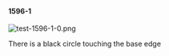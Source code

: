 #### 1596-1
![test-1596-1-0.png](https://github.com/lil-lab/nlvr/raw/master/nlvr/test/images/5/test-1596-1-0.png "test-1596-1-0.png")

There is a black circle touching the base edge